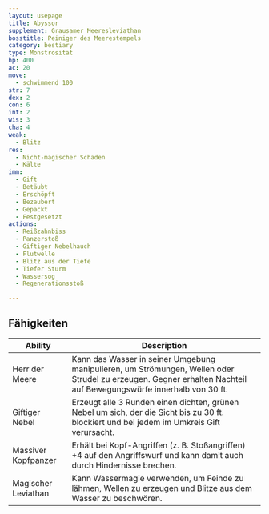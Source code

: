 ```yaml
---
layout: usepage
title: Abyssor
supplement: Grausamer Meeresleviathan
bosstitle: Peiniger des Meerestempels
category: bestiary
type: Monstrosität
hp: 400
ac: 20
move:
  - schwimmend 100
str: 7
dex: 2
con: 6
int: 2
wis: 3
cha: 4
weak:
  - Blitz
res:
  - Nicht-magischer Schaden
  - Kälte
imm:
  - Gift
  - Betäubt
  - Erschöpft
  - Bezaubert
  - Gepackt
  - Festgesetzt
actions:
  - Reißzahnbiss
  - Panzerstoß
  - Giftiger Nebelhauch
  - Flutwelle
  - Blitz aus der Tiefe
  - Tiefer Sturm
  - Wassersog
  - Regenerationsstoß

---
```


<!--more-->

## Fähigkeiten

| Ability             | Description                                                                                                                                                       |
|---------------------|-------------------------------------------------------------------------------------------------------------------------------------------------------------------|
| Herr der Meere      | Kann das Wasser in seiner Umgebung manipulieren, um Strömungen, Wellen oder Strudel zu erzeugen. Gegner erhalten Nachteil auf Bewegungswürfe innerhalb von 30 ft. |
| Giftiger Nebel      | Erzeugt alle 3 Runden einen dichten, grünen Nebel um sich, der die Sicht bis zu 30 ft. blockiert und bei jedem im Umkreis Gift verursacht.                        |
| Massiver Kopfpanzer | Erhält bei Kopf-Angriffen (z. B. Stoßangriffen) +4 auf den Angriffswurf und kann damit auch durch Hindernisse brechen.                                            |
| Magischer Leviathan | Kann Wassermagie verwenden, um Feinde zu lähmen, Wellen zu erzeugen und Blitze aus dem Wasser zu beschwören.                                                      |